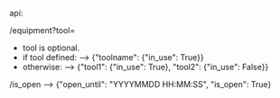 api:

/equipment?tool=<toolname>
 - tool is optional.
 - if tool defined:
   --> {"toolname": {"in_use": True}}
 - otherwise:
   --> {"tool1": {"in_use": True}, "tool2": {"in_use": False}}

/is_open
  -->  {"open_until": "YYYYMMDD HH:MM:SS",
        "is_open": True}
